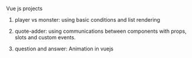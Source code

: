 Vue js projects 

1. player vs monster: using basic conditions and list rendering

2. quote-adder: using communications between components with props, slots and custom events.

3. question and answer: Animation in vuejs
